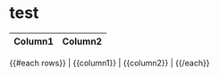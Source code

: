 # test

| Column1     | Column2     |
|-------------|-------------|
{{#each rows}}
| {{column1}} | {{column2}} |
{{/each}}